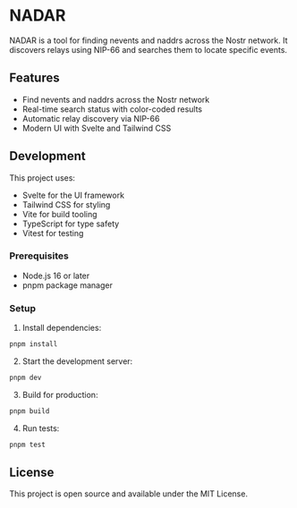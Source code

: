 # NADAR

NADAR is a tool for finding nevents and naddrs across the Nostr network. It discovers relays using NIP-66 and searches them to locate specific events.

## Features

- Find nevents and naddrs across the Nostr network
- Real-time search status with color-coded results
- Automatic relay discovery via NIP-66
- Modern UI with Svelte and Tailwind CSS

## Development

This project uses:
- Svelte for the UI framework
- Tailwind CSS for styling
- Vite for build tooling
- TypeScript for type safety
- Vitest for testing

### Prerequisites

- Node.js 16 or later
- pnpm package manager

### Setup

1. Install dependencies:
```bash
pnpm install
```

2. Start the development server:
```bash
pnpm dev
```

3. Build for production:
```bash
pnpm build
```

4. Run tests:
```bash
pnpm test
```

## License

This project is open source and available under the MIT License. 